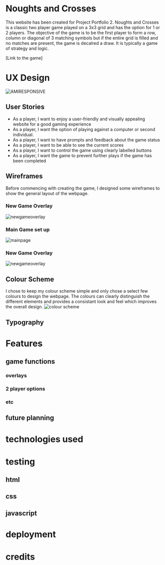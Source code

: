 # Noughts and Crosses
This website has been created for Project Portfolio 2.
Noughts and Crosses is a classic two player game played on a 3x3 grid and has the option for 1 or 2 players. 
The objective of the game is to be the first player to form a row, column or diagonal of 3 matching symbols but if the entire grid is filled and no matches are present, the game is decalred a draw. It is typically a game of strategy and logic.

[Link to the game] 

# UX Design

![AMIRESPONSIVE](https://github.com/meganw22/Project2/assets/141934888/e18db365-e21b-4e5e-aad9-f6370696bace)

## User Stories
* As a player, I want to enjoy a user-friendly and visually appealing website for a good gaming experience
* As a player, I want the option of playing against a computer or second individual.
* As a player, I want to have prompts and feedback about the game status
* As a player, I want to be able to see the current scores 
* As a player, I want to control the game using clearly labelled buttons
* As a player, I want the game to prevent further plays if the game has been completed

## Wireframes
Before commencing with creating the game, I designed some wireframes to show the general layout of the webpage.
### New Game Overlay
![newgameoverlay](https://github.com/meganw22/Project2/assets/141934888/238c6548-a6a6-4c39-a664-0d3639c9b16c)
### Main Game set up
![mainpage](https://github.com/meganw22/Project2/assets/141934888/def6a055-dc45-45b9-8839-bcaef1bc8f99)
### New Game Overlay
![newgameoverlay](https://github.com/meganw22/Project2/assets/141934888/9fc067ad-2744-4f3f-a12b-a074fd45fa9f)


## Colour Scheme
I chose to keep my colour scheme simple and only chose a select few colours to design the webpage. The colours can clearly distinguish the different elements and provides a consistant look and feel which improves the overall design.
![colour scheme](https://github.com/meganw22/Project2/assets/141934888/4718e2a1-997e-4127-9aef-7fee7f574345)


## Typography

# Features

## game functions
### overlays
### 2 player options
### etc

## future planning

# technologies used

# testing
## html
## css
## javascript

# deployment

# credits
